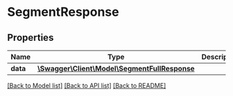 # SegmentResponse

## Properties
Name | Type | Description | Notes
------------ | ------------- | ------------- | -------------
**data** | [**\Swagger\Client\Model\SegmentFullResponse**](SegmentFullResponse.md) |  | 

[[Back to Model list]](../../README.md#documentation-for-models) [[Back to API list]](../../README.md#documentation-for-api-endpoints) [[Back to README]](../../README.md)

